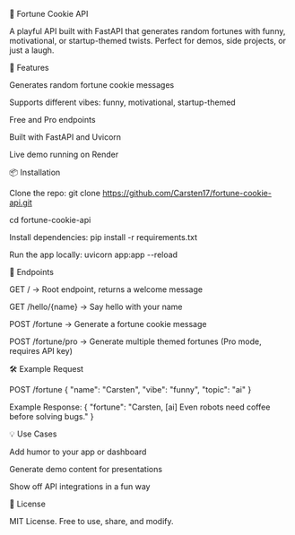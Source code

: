 🥠 Fortune Cookie API

A playful API built with FastAPI that generates random fortunes with funny, motivational, or startup-themed twists. Perfect for demos, side projects, or just a laugh.

🚀 Features

Generates random fortune cookie messages

Supports different vibes: funny, motivational, startup-themed

Free and Pro endpoints

Built with FastAPI and Uvicorn

Live demo running on Render

📦 Installation

Clone the repo:
git clone https://github.com/Carsten17/fortune-cookie-api.git

cd fortune-cookie-api

Install dependencies:
pip install -r requirements.txt

Run the app locally:
uvicorn app:app --reload

🔑 Endpoints

GET / → Root endpoint, returns a welcome message

GET /hello/{name} → Say hello with your name

POST /fortune → Generate a fortune cookie message

POST /fortune/pro → Generate multiple themed fortunes (Pro mode, requires API key)

🛠 Example Request

POST /fortune
{ "name": "Carsten", "vibe": "funny", "topic": "ai" }

Example Response:
{ "fortune": "Carsten, [ai] Even robots need coffee before solving bugs." }

💡 Use Cases

Add humor to your app or dashboard

Generate demo content for presentations

Show off API integrations in a fun way

📜 License

MIT License. Free to use, share, and modify.
